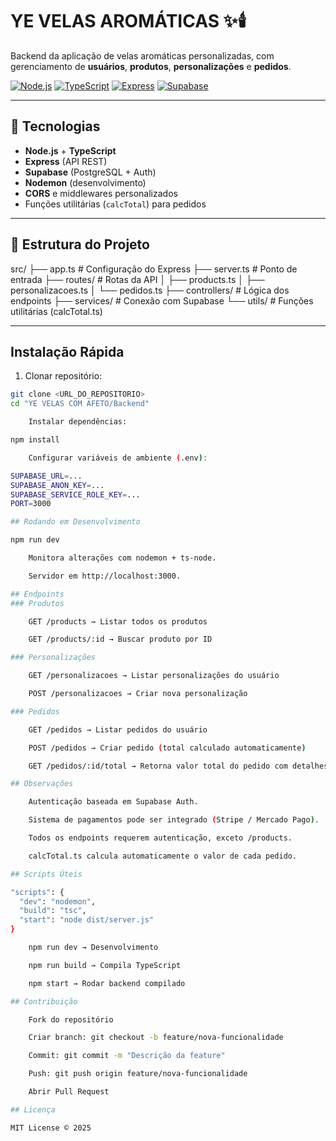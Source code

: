 # YE VELAS AROMÁTICAS ✨🕯️

Backend da aplicação de velas aromáticas personalizadas, com gerenciamento de **usuários**, **produtos**, **personalizações** e **pedidos**.

[![Node.js](https://img.shields.io/badge/Node.js-v22-green)](https://nodejs.org/)
[![TypeScript](https://img.shields.io/badge/TypeScript-4.9-blue)](https://www.typescriptlang.org/)
[![Express](https://img.shields.io/badge/Express-4.18-lightgrey)](https://expressjs.com/)
[![Supabase](https://img.shields.io/badge/Supabase-2.40.7-blueviolet)](https://supabase.com/)

---

## 🔧 Tecnologias

- **Node.js** + **TypeScript**
- **Express** (API REST)
- **Supabase** (PostgreSQL + Auth)
- **Nodemon** (desenvolvimento)
- **CORS** e middlewares personalizados
- Funções utilitárias (`calcTotal`) para pedidos

---

## 📂 Estrutura do Projeto

src/
├── app.ts # Configuração do Express
├── server.ts # Ponto de entrada
├── routes/ # Rotas da API
│ ├── products.ts
│ ├── personalizacoes.ts
│ └── pedidos.ts
├── controllers/ # Lógica dos endpoints
├── services/ # Conexão com Supabase
└── utils/ # Funções utilitárias (calcTotal.ts)


---

## Instalação Rápida

1. Clonar repositório:
```bash
git clone <URL_DO_REPOSITORIO>
cd "YE VELAS COM AFETO/Backend"

    Instalar dependências:

npm install

    Configurar variáveis de ambiente (.env):

SUPABASE_URL=...
SUPABASE_ANON_KEY=...
SUPABASE_SERVICE_ROLE_KEY=...
PORT=3000

## Rodando em Desenvolvimento

npm run dev

    Monitora alterações com nodemon + ts-node.

    Servidor em http://localhost:3000.

## Endpoints
### Produtos

    GET /products → Listar todos os produtos

    GET /products/:id → Buscar produto por ID

### Personalizações

    GET /personalizacoes → Listar personalizações do usuário

    POST /personalizacoes → Criar nova personalização

### Pedidos

    GET /pedidos → Listar pedidos do usuário

    POST /pedidos → Criar pedido (total calculado automaticamente)

    GET /pedidos/:id/total → Retorna valor total do pedido com detalhes dos itens

## Observações

    Autenticação baseada em Supabase Auth.

    Sistema de pagamentos pode ser integrado (Stripe / Mercado Pago).

    Todos os endpoints requerem autenticação, exceto /products.

    calcTotal.ts calcula automaticamente o valor de cada pedido.

## Scripts Úteis

"scripts": {
  "dev": "nodemon",
  "build": "tsc",
  "start": "node dist/server.js"
}

    npm run dev → Desenvolvimento

    npm run build → Compila TypeScript

    npm start → Rodar backend compilado

## Contribuição

    Fork do repositório

    Criar branch: git checkout -b feature/nova-funcionalidade

    Commit: git commit -m "Descrição da feature"

    Push: git push origin feature/nova-funcionalidade

    Abrir Pull Request

## Licença

MIT License © 2025